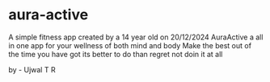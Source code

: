 # aura-active
A simple fitness app created by a 14 year old on 20/12/2024
AuraActive a all in one app for your wellness of both mind and body
Make the best out of the time you have got 
its better to do than regret not doin it at all

by - Ujwal T R

